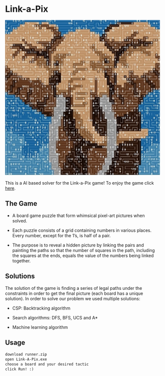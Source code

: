 # Link-a-Pix
![](cover_image.jpg)

This is a AI based solver for the Link-a-Pix game!
To enjoy the game click [here](https://www.conceptispuzzles.com/index.aspx?uri=puzzle/link-a-pix).


## The Game
* A board game puzzle that form whimsical pixel-art pictures when solved. 

* Each puzzle consists of a grid containing numbers in various places. 
  Every number, except for the 1’s, is half of a pair.
  
* The purpose is to reveal a hidden picture by linking the pairs and painting the paths so that
  the number of squares in the path, including the squares at the ends,
  equals the value of the numbers being linked together. 


## Solutions
The solution of the game is finding a series of legal paths under the constraints
in order to get the final picture (each board has a unique solution).
In order to solve our problem we used multiple solutions: 

* CSP: Backtracking algorithm

* Search algorithms: DFS, BFS, UCS and A*

* Machine learning algorithm 


## Usage

```
download runner.zip
open Link-A-Pix.exe
choose a board and your desired tactic
click Run! :)
```

